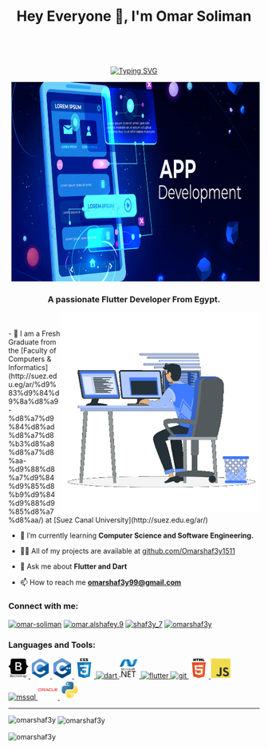 <h1 align="center">Hey Everyone 👋, I'm Omar Soliman</h1>
<br> <br> <br>
<p align = "center">
<a href="https://git.io/typing-svg"><img src="https://readme-typing-svg.demolab.com?font=Georgia&weight=600&size=25&duration=5001&pause=1000&color=1976D2&center=true&random=false&width=435&lines=Computer+Science+Student;Flutter+Developer" alt="Typing SVG" /></a>
  </p>
<div align="center"> <img src="https://raw.githubusercontent.com/Omarshaf3y1511/Omarshaf3y1511/main/mobile app.png" height=400px width=100%> </div>
<h3 align="center">A passionate Flutter Developer From Egypt.</h3>
<img align="right" alt="Coding" width="400" src="https://raw.githubusercontent.com/Omarshaf3y1511/Omarshaf3y1511/main/Right_Side.gif" width=30%>
<br>
<br>
- 🔭 I am a Fresh Graduate from the [Faculty of Computers & Informatics](http://suez.edu.eg/ar/%d9%83%d9%84%d9%8a%d8%a9-%d8%a7%d9%84%d8%ad%d8%a7%d8%b3%d8%a8%d8%a7%d8%aa-%d9%88%d8%a7%d9%84%d9%85%d8%b9%d9%84%d9%88%d9%85%d8%a7%d8%aa/) at [Suez Canal University](http://suez.edu.eg/ar/)

- 🌱 I’m currently learning **Computer Science and Software Engineering.**

- 👨‍💻 All of my projects are available at [github.com/Omarshaf3y1511](github.com/Omarshaf3y1511)

- 💬 Ask me about **Flutter and Dart**

- 📫 How to reach me **omarshaf3y99@gmail.com**

<h3 align="left">Connect with me:</h3>
<p align="left">
<a href="https://linkedin.com/in/omar-soliman" target="blank"><img align="center" src="https://raw.githubusercontent.com/rahuldkjain/github-profile-readme-generator/master/src/images/icons/Social/linked-in-alt.svg" alt="omar-soliman" height="30" width="40" /></a>
<a href="https://fb.com/omar.alshafey.9" target="blank"><img align="center" src="https://raw.githubusercontent.com/rahuldkjain/github-profile-readme-generator/master/src/images/icons/Social/facebook.svg" alt="omar.alshafey.9" height="30" width="40" /></a>
<a href="https://instagram.com/shaf3y_7" target="blank"><img align="center" src="https://raw.githubusercontent.com/rahuldkjain/github-profile-readme-generator/master/src/images/icons/Social/instagram.svg" alt="shaf3y_7" height="30" width="40" /></a>
<a href="https://codeforces.com/profile/omarshaf3y" target="blank"><img align="center" src="https://raw.githubusercontent.com/rahuldkjain/github-profile-readme-generator/master/src/images/icons/Social/codeforces.svg" alt="omarshaf3y" height="30" width="40" /></a>
</p>

<h3 align="left">Languages and Tools:</h3>
<p align="left"> <a href="https://getbootstrap.com" target="_blank" rel="noreferrer"> <img src="https://raw.githubusercontent.com/devicons/devicon/master/icons/bootstrap/bootstrap-plain-wordmark.svg" alt="bootstrap" width="40" height="40"/> </a> <a href="https://www.cprogramming.com/" target="_blank" rel="noreferrer"> <img src="https://raw.githubusercontent.com/devicons/devicon/master/icons/c/c-original.svg" alt="c" width="40" height="40"/> </a> <a href="https://www.w3schools.com/cpp/" target="_blank" rel="noreferrer"> <img src="https://raw.githubusercontent.com/devicons/devicon/master/icons/cplusplus/cplusplus-original.svg" alt="cplusplus" width="40" height="40"/> </a> <a href="https://www.w3schools.com/css/" target="_blank" rel="noreferrer"> <img src="https://raw.githubusercontent.com/devicons/devicon/master/icons/css3/css3-original-wordmark.svg" alt="css3" width="40" height="40"/> </a> <a href="https://dart.dev" target="_blank" rel="noreferrer"> <img src="https://www.vectorlogo.zone/logos/dartlang/dartlang-icon.svg" alt="dart" width="40" height="40"/> </a> <a href="https://dotnet.microsoft.com/" target="_blank" rel="noreferrer"> <img src="https://raw.githubusercontent.com/devicons/devicon/master/icons/dot-net/dot-net-original-wordmark.svg" alt="dotnet" width="40" height="40"/> </a> <a href="https://flutter.dev" target="_blank" rel="noreferrer"> <img src="https://www.vectorlogo.zone/logos/flutterio/flutterio-icon.svg" alt="flutter" width="40" height="40"/> </a> <a href="https://git-scm.com/" target="_blank" rel="noreferrer"> <img src="https://www.vectorlogo.zone/logos/git-scm/git-scm-icon.svg" alt="git" width="40" height="40"/> </a> <a href="https://www.w3.org/html/" target="_blank" rel="noreferrer"> <img src="https://raw.githubusercontent.com/devicons/devicon/master/icons/html5/html5-original-wordmark.svg" alt="html5" width="40" height="40"/> </a> <a href="https://developer.mozilla.org/en-US/docs/Web/JavaScript" target="_blank" rel="noreferrer"> <img src="https://raw.githubusercontent.com/devicons/devicon/master/icons/javascript/javascript-original.svg" alt="javascript" width="40" height="40"/> </a> <a href="https://www.microsoft.com/en-us/sql-server" target="_blank" rel="noreferrer"> <img src="https://www.svgrepo.com/show/303229/microsoft-sql-server-logo.svg" alt="mssql" width="40" height="40"/> </a> <a href="https://www.oracle.com/" target="_blank" rel="noreferrer"> <img src="https://raw.githubusercontent.com/devicons/devicon/master/icons/oracle/oracle-original.svg" alt="oracle" width="40" height="40"/> </a> <a href="https://www.python.org" target="_blank" rel="noreferrer"> <img src="https://raw.githubusercontent.com/devicons/devicon/master/icons/python/python-original.svg" alt="python" width="40" height="40"/> </a> </p>
<hr>
<p><img align="left" src="https://github-readme-stats.vercel.app/api/top-langs?username=omarshaf3y&show_icons=true&locale=en&layout=compact" alt="omarshaf3y" /></p>

<p>&nbsp;<img align="center" src="https://github-readme-stats.vercel.app/api?username=omarshaf3y&show_icons=true&locale=en" alt="omarshaf3y" /></p>

<p><img align="center" src="https://github-readme-streak-stats.herokuapp.com/?user=omarshaf3y&" alt="omarshaf3y" /></p>
